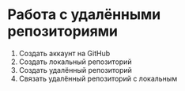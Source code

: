 # Работа с удалёнными репозиториями
1. Создать аккаунт на GitHub
2. Создать локальный репозиторий
2. Создать удалённый репозиторий 
3. Связать удалённый репозиторий с локальным
 